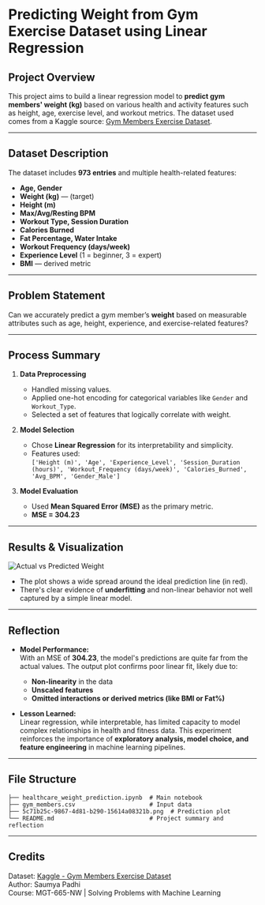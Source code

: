 # Predicting Weight from Gym Exercise Dataset using Linear Regression

## Project Overview
This project aims to build a linear regression model to **predict gym members' weight (kg)** based on various health and activity features such as height, age, exercise level, and workout metrics. The dataset used comes from a Kaggle source: [Gym Members Exercise Dataset](https://www.kaggle.com/datasets/valakhorasani/gym-members-exercise-dataset).

---

## Dataset Description

The dataset includes **973 entries** and multiple health-related features:

- **Age, Gender**
- **Weight (kg)** — (target)
- **Height (m)**
- **Max/Avg/Resting BPM**
- **Workout Type, Session Duration**
- **Calories Burned**
- **Fat Percentage, Water Intake**
- **Workout Frequency (days/week)**
- **Experience Level** (1 = beginner, 3 = expert)
- **BMI** — derived metric

---

## Problem Statement

Can we accurately predict a gym member’s **weight** based on measurable attributes such as age, height, experience, and exercise-related features?

---

## Process Summary

1. **Data Preprocessing**
   - Handled missing values.
   - Applied one-hot encoding for categorical variables like `Gender` and `Workout_Type`.
   - Selected a set of features that logically correlate with weight.

2. **Model Selection**
   - Chose **Linear Regression** for its interpretability and simplicity.
   - Features used:  
     `['Height (m)', 'Age', 'Experience_Level', 'Session_Duration (hours)', 'Workout_Frequency (days/week)', 'Calories_Burned', 'Avg_BPM', 'Gender_Male']`

3. **Model Evaluation**
   - Used **Mean Squared Error (MSE)** as the primary metric.
   - **MSE = 304.23**

---

## Results & Visualization

![Actual vs Predicted Weight](5c71b25c-9867-4d81-b290-15614a08321b.png)

- The plot shows a wide spread around the ideal prediction line (in red).
- There's clear evidence of **underfitting** and non-linear behavior not well captured by a simple linear model.

---

## Reflection

- **Model Performance:**  
  With an MSE of **304.23**, the model's predictions are quite far from the actual values. The output plot confirms poor linear fit, likely due to:
  - **Non-linearity** in the data
  - **Unscaled features**
  - **Omitted interactions or derived metrics (like BMI or Fat%)**

- **Lesson Learned:**  
  Linear regression, while interpretable, has limited capacity to model complex relationships in health and fitness data. This experiment reinforces the importance of **exploratory analysis, model choice, and feature engineering** in machine learning pipelines.

---

## File Structure

```
├── healthcare_weight_prediction.ipynb  # Main notebook
├── gym_members.csv                     # Input data
├── 5c71b25c-9867-4d81-b290-15614a08321b.png  # Prediction plot
└── README.md                           # Project summary and reflection
```

---

## Credits

Dataset: [Kaggle - Gym Members Exercise Dataset](https://www.kaggle.com/datasets/valakhorasani/gym-members-exercise-dataset)  
Author: Saumya Padhi  
Course: MGT-665-NW | Solving Problems with Machine Learning
